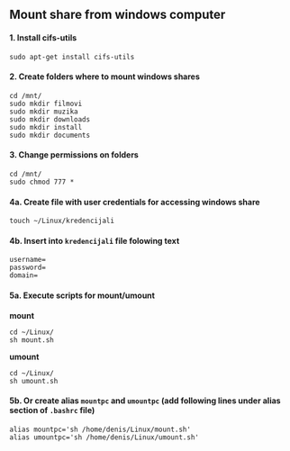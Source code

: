 ## Mount share from windows computer

#### 1. Install cifs-utils

```
sudo apt-get install cifs-utils
```
#### 2. Create folders where to mount windows shares 

```
cd /mnt/
sudo mkdir filmovi
sudo mkdir muzika
sudo mkdir downloads
sudo mkdir install
sudo mkdir documents
```

#### 3. Change permissions on folders

```
cd /mnt/
sudo chmod 777 * 
```
#### 4a. Create file with user credentials for accessing windows share

```
touch ~/Linux/kredencijali
```

#### 4b. Insert into `kredencijali` file folowing text
```
username=
password=
domain=
```

#### 5a. Execute scripts for mount/umount 

**mount**
```
cd ~/Linux/
sh mount.sh
```
**umount**
```
cd ~/Linux/
sh umount.sh
```

#### 5b. Or create alias `mountpc` and `umountpc` (add following lines under alias section of `.bashrc` file)

```
alias mountpc='sh /home/denis/Linux/mount.sh'
alias umountpc='sh /home/denis/Linux/umount.sh'
```

